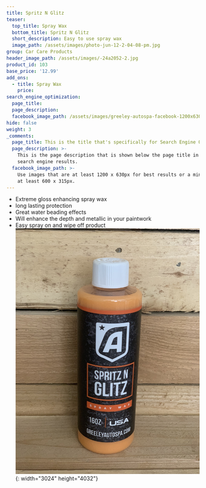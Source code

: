 ```yaml
---
title: Spritz N Glitz
teaser:
  top_title: Spray Wax
  bottom_title: Spritz N Glitz
  short_description: Easy to use spray wax
  image_path: /assets/images/photo-jun-12-2-04-08-pm.jpg
group: Car Care Products
header_image_path: /assets/images/-24a2052-2.jpg
product_id: 103
base_price: '12.99'
add_ons:
  - title: Spray Wax
    price:
search_engine_optimization:
  page_title:
  page_description:
  facebook_image_path: /assets/images/greeley-autospa-facebook-1200x630.png
hide: false
weight: 3
_comments:
  page_title: This is the title that's specifically for Search Engine Optimization.
  page_description: >-
    This is the page description that is shown below the page title in the
    search engine results.
  facebook_image_path: >-
    Use images that are at least 1200 x 630px for best results or a minimum of
    at least 600 x 315px.
---
```


* Extreme gloss enhancing spray wax
* long lasting protection
* Great water beading effects
* Will enhance the depth and metallic in your paintwork
* Easy spray on and wipe off product![](/assets/images/photo-jun-12-2-04-08-pm.jpg){: width="3024" height="4032"}